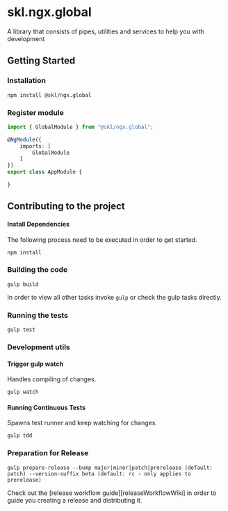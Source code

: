 # skl.ngx.global
A library that consists of pipes, utilities and services to help you with development

## Getting Started

### Installation

```shell
npm install @skl/ngx.global
```

### Register module

```ts
import { GlobalModule } from "@skl/ngx.global";

@NgModule({
    imports: [
        GlobalModule
    ]
})
export class AppModule {

}
```

## Contributing to the project

#### Install Dependencies
The following process need to be executed in order to get started.

```shell
npm install
```


### Building the code

```shell
gulp build
```
In order to view all other tasks invoke `gulp` or check the gulp tasks directly.

### Running the tests

```shell
gulp test
```

### Development utils

#### Trigger gulp watch
Handles compiling of changes.
```shell
gulp watch
```


#### Running Continuous Tests
Spawns test runner and keep watching for changes.
```
gulp tdd
```

### Preparation for Release

```
gulp prepare-release --bump major|minor|patch|prerelease (default: patch) --version-suffix beta (default: rc - only applies to prerelease)
```
Check out the [release workflow guide][releaseWorkflowWiki] in order to guide you creating a release and distributing it.